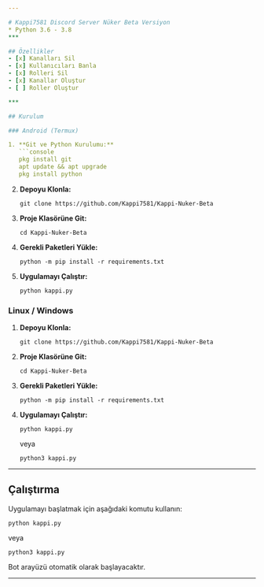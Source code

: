 ```yaml
---

# Kappi7581 Discord Server Nüker Beta Versiyon
* Python 3.6 - 3.8
***

## Özellikler
- [x] Kanalları Sil
- [x] Kullanıcıları Banla
- [x] Rolleri Sil
- [x] Kanallar Oluştur
- [ ] Roller Oluştur

***

## Kurulum

### Android (Termux)

1. **Git ve Python Kurulumu:**
   ```console
   pkg install git
   apt update && apt upgrade
   pkg install python
   ```

2. **Depoyu Klonla:**
   ```console
   git clone https://github.com/Kappi7581/Kappi-Nuker-Beta
   ```

3. **Proje Klasörüne Git:**
   ```console
   cd Kappi-Nuker-Beta
   ```

4. **Gerekli Paketleri Yükle:**
   ```console
   python -m pip install -r requirements.txt
   ```

5. **Uygulamayı Çalıştır:**
   ```console
   python kappi.py
   ```

### Linux / Windows

1. **Depoyu Klonla:**
   ```console
   git clone https://github.com/Kappi7581/Kappi-Nuker-Beta
   ```

2. **Proje Klasörüne Git:**
   ```console
   cd Kappi-Nuker-Beta
   ```

3. **Gerekli Paketleri Yükle:**
   ```console
   python -m pip install -r requirements.txt
   ```

4. **Uygulamayı Çalıştır:**
   ```console
   python kappi.py
   ```
   veya
   ```console
   python3 kappi.py
   ```

***

## Çalıştırma

Uygulamayı başlatmak için aşağıdaki komutu kullanın:

```console
python kappi.py
```
veya
```console
python3 kappi.py
```

Bot arayüzü otomatik olarak başlayacaktır.

---
```


